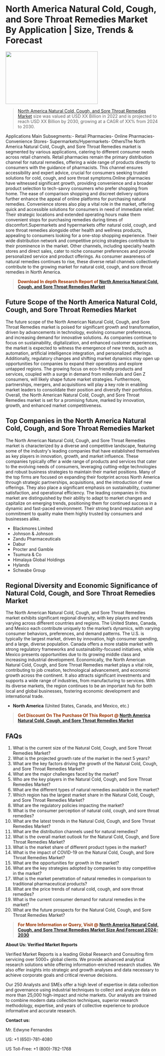 <p><h1>North America Natural Cold, Cough, and Sore Throat Remedies Market By Application | Size, Trends & Forecast</h1><p><img class="aligncenter size-medium wp-image-105565" src="https://ffe5etoiles.com/wp-content/uploads/2025/01/MST7-300x171.png" alt="" width="300" height="171" /></p><blockquote><p><a href="https://www.verifiedmarketreports.com/download-sample/?rid=142163&utm_source=Github-NA&utm_medium=378" target="_blank">North America Natural Cold, Cough, and Sore Throat Remedies Market</a> size was valued at USD XX Billion in 2022 and is projected to reach USD XX Billion by 2030, growing at a CAGR of XX% from 2024 to 2030.</p></blockquote>Applications Main Subsegments:- Retail Pharmacies- Online Pharmacies- Convenience Stores- Supermarkets/Hypermarkets- OthersThe North America Natural Cold, Cough, and Sore Throat Remedies market is segmented by various applications, catering to different consumer needs across retail channels. Retail pharmacies remain the primary distribution channel for natural remedies, offering a wide range of products directly to consumers with the guidance of pharmacists. This channel ensures accessibility and expert advice, crucial for consumers seeking trusted solutions for cold, cough, and sore throat symptoms.Online pharmacies have witnessed significant growth, providing convenience and a broader product selection to tech-savvy consumers who prefer shopping from home. The ease of comparison shopping and discreet delivery options further enhance the appeal of online platforms for purchasing natural remedies. Convenience stores also play a vital role in the market, offering quick and accessible solutions for consumers in need of immediate relief. Their strategic locations and extended operating hours make them convenient stops for purchasing remedies during times of discomfort.Supermarkets and hypermarkets offer natural cold, cough, and sore throat remedies alongside other health and wellness products, appealing to consumers looking for a one-stop shopping experience. Their wide distribution network and competitive pricing strategies contribute to their prominence in the market. Other channels, including specialty health stores and direct sales, cater to niche consumer preferences and provide personalized service and product offerings. As consumer awareness of natural remedies continues to rise, these diverse retail channels collectively contribute to the growing market for natural cold, cough, and sore throat remedies in North America.</p><blockquote><p><span style="color: #993300;"><strong>Download In depth Research Report of <a href="https://www.verifiedmarketreports.com/download-sample/?rid=142163&utm_source=Github-NA&utm_medium=378">North America Natural Cold, Cough, and Sore Throat Remedies Market</a></strong></span></p></blockquote><h2>Future Scope of the North America Natural Cold, Cough, and Sore Throat Remedies Market</h2><p>The future scope of the North American Natural Cold, Cough, and Sore Throat Remedies market is poised for significant growth and transformation, driven by advancements in technology, evolving consumer preferences, and increasing demand for innovative solutions. As companies continue to focus on sustainability, digitalization, and enhanced customer experiences, the market is expected to witness the emergence of new trends, such as automation, artificial intelligence integration, and personalized offerings. Additionally, regulatory changes and shifting market dynamics may open up opportunities for companies to expand their operations and explore untapped regions. The growing focus on eco-friendly products and services, coupled with a surge in demand from millennials and Gen Z consumers, will likely shape future market strategies. Furthermore, partnerships, mergers, and acquisitions will play a key role in enabling market leaders to consolidate their position and diversify their portfolios. Overall, the North American Natural Cold, Cough, and Sore Throat Remedies market is set for a promising future, marked by innovation, growth, and enhanced market competitiveness.</p><h2>Top Companies in the North America Natural Cold, Cough, and Sore Throat Remedies Market</h2><p>The North American Natural Cold, Cough, and Sore Throat Remedies market is characterized by a diverse and competitive landscape, featuring some of the industry's leading companies that have established themselves as key players in innovation, growth, and market influence. These companies typically offer a wide range of products and services that cater to the evolving needs of consumers, leveraging cutting-edge technologies and robust business strategies to maintain their market positions. Many of the top firms are focused on expanding their footprint across North America through strategic partnerships, acquisitions, and the introduction of new offerings. They also place a significant emphasis on sustainability, customer satisfaction, and operational efficiency. The leading companies in this market are distinguished by their ability to adapt to market changes and capitalize on emerging trends, positioning them for continued success in a dynamic and fast-paced environment. Their strong brand reputation and commitment to quality make them highly trusted by consumers and businesses alike.</p><p><ul><li>Blackmores Limited </li><li> Johnson & Johnson </li><li> Zandu Pharmaceuticals </li><li> Dabur </li><li> Procter and Gamble </li><li> Tsumura & Co </li><li> Himalaya Global Holdings </li><li> Hylands </li><li> Schwabe Group</li></ul></p><h2>Regional Diversity and Economic Significance of Natural Cold, Cough, and Sore Throat Remedies Market</h2><p>The North American Natural Cold, Cough, and Sore Throat Remedies market exhibits significant regional diversity, with key players and trends varying across different countries and regions. The United States, Canada, and Mexico each contribute uniquely to the market’s dynamics, with varying consumer behaviors, preferences, and demand patterns. The U.S. is typically the largest market, driven by innovation, high consumer spending, and a large, diverse population. Canada offers a more stable market with strong regulatory frameworks and sustainability-focused initiatives, while Mexico presents opportunities due to its growing middle class and increasing industrial development. Economically, the North American Natural Cold, Cough, and Sore Throat Remedies market plays a vital role, contributing to job creation, technological advancement, and economic growth across the continent. It also attracts significant investments and supports a wide range of industries, from manufacturing to services. With its diverse markets, the region continues to be an important hub for both local and global businesses, fostering economic development and international trade.</p><ul> <li><strong>North America</strong> (United States, Canada, and Mexico, etc.)</li></ul><blockquote><p><span style="color: #993300;"><strong>Get Discount On The Purchase Of This Report @ <a href="https://www.verifiedmarketreports.com/ask-for-discount/?rid=142163&utm_source=Github-NA&utm_medium=378">North America Natural Cold, Cough, and Sore Throat Remedies Market</a></strong></span></p></blockquote><h2>FAQs</h2><p><ol> <li> What is the current size of the Natural Cold, Cough, and Sore Throat Remedies Market?</div><div></li> <li> What is the projected growth rate of the market in the next 5 years?</div><div></li> <li> What are the key factors driving the growth of the Natural Cold, Cough, and Sore Throat Remedies Market?</div><div></li> <li> What are the major challenges faced by the market?</div><div></li> <li> Who are the key players in the Natural Cold, Cough, and Sore Throat Remedies Market?</div><div></li> <li> What are the different types of natural remedies available in the market?</div><div></li> <li> Which region has the largest market share in the Natural Cold, Cough, and Sore Throat Remedies Market?</div><div></li> <li> What are the regulatory policies impacting the market?</div><div></li> <li> What is the consumer perception of natural cold, cough, and sore throat remedies?</div><div></li> <li> What are the latest trends in the Natural Cold, Cough, and Sore Throat Remedies Market?</div><div></li> <li> What are the distribution channels used for natural remedies?</div><div></li> <li> What is the overall market outlook for the Natural Cold, Cough, and Sore Throat Remedies Market?</div><div></li> <li> What is the market share of different product types in the market?</div><div></li> <li> What is the impact of COVID-19 on the Natural Cold, Cough, and Sore Throat Remedies Market?</div><div></li> <li> What are the opportunities for growth in the market?</div><div></li> <li> What are the key strategies adopted by companies to stay competitive in the market?</div><div></li> <li> What is the market penetration of natural remedies in comparison to traditional pharmaceutical products?</div><div></li> <li> What are the price trends of natural cold, cough, and sore throat remedies?</div><div></li> <li> What is the current consumer demand for natural remedies in the market?</div><div></li> <li> What are the future prospects for the Natural Cold, Cough, and Sore Throat Remedies Market?</div><div></li></ol></p><blockquote><p><span style="color: #993300;"><strong>For More Information or Query, Visit @ <a href="https://www.verifiedmarketreports.com/product/global-natural-cold-cough-and-sore-throat-remedies-market-report-2019-competitive-landscape-trends-and-opportunities/">North America Natural Cold, Cough, and Sore Throat Remedies Market Size And Forecast 2024-2030</a></strong></span></p></blockquote><p><strong>About Us: Verified Market Reports</strong></p><p>Verified Market Reports is a leading Global Research and Consulting firm servicing over 5000+ global clients. We provide advanced analytical research solutions while offering information-enriched research studies. We also offer insights into strategic and growth analyses and data necessary to achieve corporate goals and critical revenue decisions.</p><p>Our 250 Analysts and SMEs offer a high level of expertise in data collection and governance using industrial techniques to collect and analyze data on more than 25,000 high-impact and niche markets. Our analysts are trained to combine modern data collection techniques, superior research methodology, expertise, and years of collective experience to produce informative and accurate research.</p><p><strong>Contact us:</strong></p><p>Mr. Edwyne Fernandes</p><p>US: +1 (650)-781-4080</p><p>US Toll-Free: +1 (800)-782-1768</p>

